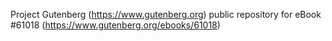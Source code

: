Project Gutenberg (https://www.gutenberg.org) public repository for
eBook #61018 (https://www.gutenberg.org/ebooks/61018)
